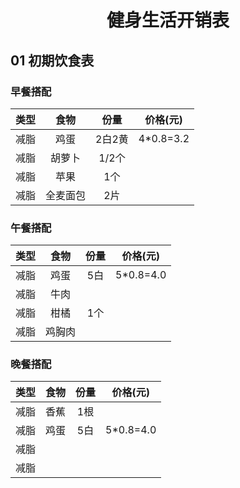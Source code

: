 <h1 align = "center">健身生活开销表</h1>

## 01 初期饮食表

### 早餐搭配

| 类型 |   食物   |  份量  | 价格(元)  |
| :--: | :------: | :----: | :-------: |
| 减脂 |   鸡蛋   | 2白2黄 | 4*0.8=3.2 |
| 减脂 |  胡萝卜  | 1/2个  |           |
| 减脂 |   苹果   |  1个   |           |
| 减脂 | 全麦面包 |  2片   |           |

### 午餐搭配

| 类型 |  食物  | 份量 | 价格(元)  |
| :--: | :----: | :--: | :-------: |
| 减脂 |  鸡蛋  | 5白  | 5*0.8=4.0 |
| 减脂 |  牛肉  |      |           |
| 减脂 |  柑橘  | 1个  |           |
| 减脂 | 鸡胸肉 |      |           |

### 晚餐搭配

| 类型 | 食物 | 份量 | 价格(元)  |
| :--: | :--: | :--: | :-------: |
| 减脂 | 香蕉 | 1根  |           |
| 减脂 | 鸡蛋 | 5白  | 5*0.8=4.0 |
| 减脂 |      |      |           |
| 减脂 |      |      |           |

